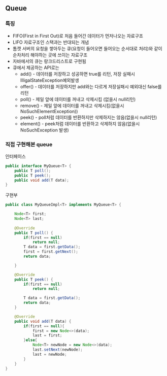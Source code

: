 ## Queue
### 특징
* FIFO(First in First Out)로 처음 들어간 데이터가 먼저나오는 자료구조
* LIFO 자료구조인 스택과는 반대되는 개념
* 톰캣 서버의 요청을 쌓아두는 큐(요청이 들어오면 들어오는 순서대로 처리)와 같이 순차처리 해야하는 곳에 쓰이는 자료구조
* 자바에서의 큐는 랑크드리스트로 구현됨
* 큐에서 제공하는 API로는
    * add() - 데이터를 저장하고 성공하면 true를 리턴, 저장 실패시 IlligalStateException예외발생
    * offer() - 데이터를 저장하지만 add와는 다르게 저장실패시 예외대신 false를 리턴
    * poll() - 제일 앞에 데이터를 꺼내고 삭제시킴 (없을시 null리턴)
    * remove() - 제일 앞에 데이터를 꺼내고 삭제시킴(없을시 NoSuchElementException))
    * peek() - poll처럼 데이터를 반환하지만 삭제하지는 않음(없을시 null리턴)
    * element() - peek처럼 데이터를 반환하고 삭제하지 않음(없을시 NoSuchException 발생)
### 직접 구현해본 queue
인터페이스
```java
public interface MyQueue<T> {
    public T poll();
    public T peek();
    public void add(T data);
}

```

구현부
```java
public class MyQueueImpl<T> implements MyQueue<T> {

    Node<T> first;
    Node<T> last;
    
    @Override
    public T poll() {
        if(first == null)
            return null;
        T data = first.getData();
        first = first.getNext();
        return data;

    }

    @Override
    public T peek() {
        if(first == null)
            return null;

        T data = first.getData();
        return data;
    }

    @Override
    public void add(T data) {
        if(first == null){
            first = new Node<>(data);
            last = first;
        }else{
            Node<T> newNode = new Node<>(data);
            last.setNext(newNode);
            last = newNode;
        }
    }
}

```